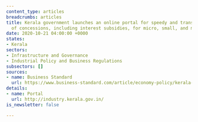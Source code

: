 ```yaml
---
content_type: articles
breadcrumbs: articles
title: Kerala government launches an online portal for speedy and transparent delivery
  of concessions, including interest subsidies, for micro, small, and medium enterprises
date: 2020-10-21 04:00:00 +0000
states:
- Kerala
sectors:
- Infrastructure and Governance
- Industrial Policy and Business Regulations
subsectors: []
sources:
- name: Business Standard
  url: https://www.business-standard.com/article/economy-policy/kerala-govt-launches-portal-to-support-pandemic-hit-msme-sector-120101600889_1.html
details:
- name: Portal
  url: http://industry.kerala.gov.in/
is_newsletter: false

---
```

